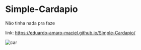 # Simple-Cardapio

Não tinha nada pra faze

link: https://eduardo-amaro-maciel.github.io/Simple-Cardapio/

![car](https://user-images.githubusercontent.com/73178068/186290908-778dc3e8-bff2-4947-8da2-4e83fa903cc7.PNG)
